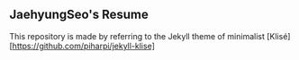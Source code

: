 ## JaehyungSeo's Resume

This repository is made by referring to the Jekyll theme of minimalist [Klisé][https://github.com/piharpi/jekyll-klise]


